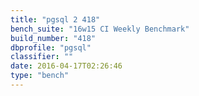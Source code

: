 ```yaml
---
title: "pgsql 2 418"
bench_suite: "16w15 CI Weekly Benchmark"
build_number: "418"
dbprofile: "pgsql"
classifier: ""
date: 2016-04-17T02:26:46
type: "bench"
---
```

